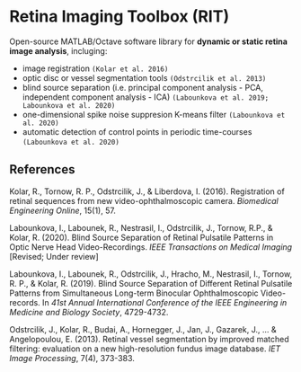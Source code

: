 # Retina Imaging Toolbox (RIT)

Open-source MATLAB/Octave software library for **dynamic or static retina image analysis**, incluging:
- image registration `(Kolar et al. 2016)`
- optic disc or vessel segmentation tools `(Odstrcilik et al. 2013)`
- blind source separation (i.e. principal component analysis - PCA, independent component analysis - ICA) `(Labounkova et al. 2019; Labounkova et al. 2020)`
- one-dimensional spike noise suppresion K-means filter `(Labounkova et al. 2020)`
- automatic detection of control points in periodic time-courses `(Labounkova et al. 2020)`

## References
Kolar, R., Tornow, R. P., Odstrcilik, J., & Liberdova, I. (2016). Registration of retinal sequences from new video-ophthalmoscopic camera. *Biomedical Engineering Online*, 15(1), 57.

Labounkova, I., Labounek, R., Nestrasil, I., Odstrcilik, J., Tornow, R.P., & Kolar, R. (2020). Blind Source Separation of Retinal Pulsatile Patterns in Optic Nerve Head Video-Recordings. *IEEE Transactions on Medical Imaging* [Revised; Under review]

Labounkova, I., Labounek, R., Odstrcilik, J., Hracho, M., Nestrasil, I., Tornow, R. P., & Kolar, R. (2019). Blind Source Separation of Different Retinal Pulsatile Patterns from Simultaneous Long-term Binocular Ophthalmoscopic Video-records. In *41st Annual International Conference of the IEEE Engineering in Medicine and Biology Society*, 4729-4732.

Odstrcilik, J., Kolar, R., Budai, A., Hornegger, J., Jan, J., Gazarek, J., ... & Angelopoulou, E. (2013). Retinal vessel segmentation by improved matched filtering: evaluation on a new high-resolution fundus image database. *IET Image Processing*, 7(4), 373-383.

